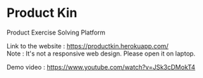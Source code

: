 # Product Kin
Product Exercise Solving Platform

Link to the website : https://productkin.herokuapp.com/  
Note : It's not a responsive web design. Please open it on laptop. 

Demo video : https://www.youtube.com/watch?v=JSk3cDMokT4
